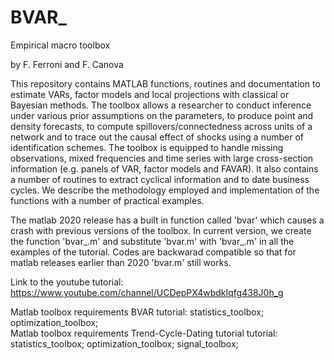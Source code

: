 # BVAR_
 
Empirical macro toolbox

by F. Ferroni and F. Canova

This repository contains MATLAB functions, routines and documentation to estimate VARs, factor models and local projections with classical or Bayesian methods. The toolbox allows a researcher to conduct inference under various prior assumptions on the parameters, to produce point and density forecasts, to compute spillovers/connectedness across units of a network and to trace out the causal effect of shocks using a number of identification schemes. The toolbox is equipped to handle missing observations, mixed frequencies and time series with large cross-section information (e.g. panels of VAR, factor models and FAVAR). It also contains a number of routines to extract cyclical information and to date business cycles. We describe the methodology employed and implementation of the functions with a number of practical examples.

The matlab 2020 release has a built in function called 'bvar' which causes a crash with previous versions of the toolbox. In current version, we create the function 'bvar_.m' and substitute 'bvar.m' with 'bvar_.m' in all the examples of the tutorial. Codes are backwarad compatible so that for matlab releases earlier than 2020 'bvar.m' still works. 

Link to the youtube tutorial: https://www.youtube.com/channel/UCDepPX4wbdkIqfg438J0h_g 

Matlab toolbox requirements BVAR tutorial: statistics_toolbox; optimization_toolbox; <br />
Matlab toolbox requirements Trend-Cycle-Dating tutorial tutorial: statistics_toolbox; optimization_toolbox; signal_toolbox; <br />
